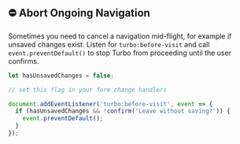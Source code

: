 ## ⛔️ Abort Ongoing Navigation

Sometimes you need to cancel a navigation mid-flight, for example if unsaved changes exist. Listen for `turbo:before-visit` and call `event.preventDefault()` to stop Turbo from proceeding until the user confirms.

```javascript
let hasUnsavedChanges = false;

// set this flag in your form change handlers

document.addEventListener('turbo:before-visit', event => {
  if (hasUnsavedChanges && !confirm('Leave without saving?')) {
    event.preventDefault();
  }
});
```
